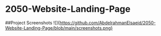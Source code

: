 # 2050-Website-Landing-Page
##Project Screenshots
![]{https://github.com/AbdelrahmanElsaeid/2050-Website-Landing-Page/blob/main/screenshots.png}
